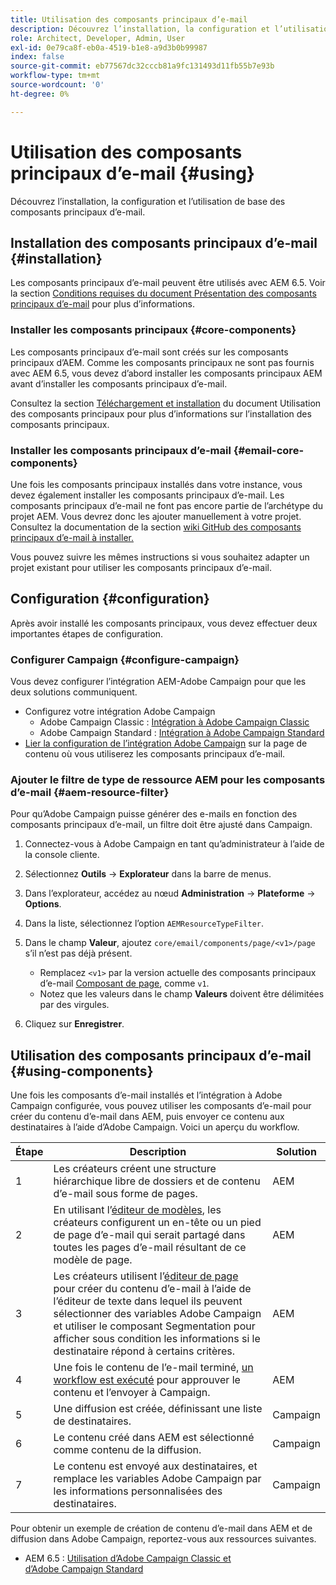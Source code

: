 ```yaml
---
title: Utilisation des composants principaux d’e-mail
description: Découvrez l’installation, la configuration et l’utilisation de base des composants principaux d’e-mail.
role: Architect, Developer, Admin, User
exl-id: 0e79ca8f-eb0a-4519-b1e8-a9d3b0b99987
index: false
source-git-commit: eb77567dc32cccb81a9fc131493d11fb55b7e93b
workflow-type: tm+mt
source-wordcount: '0'
ht-degree: 0%

---
```



# Utilisation des composants principaux d’e-mail {#using}

Découvrez l’installation, la configuration et l’utilisation de base des composants principaux d’e-mail.

## Installation des composants principaux d’e-mail {#installation}

Les composants principaux d’e-mail peuvent être utilisés avec AEM 6.5. Voir la section [Conditions requises du document Présentation des composants principaux d’e-mail](introduction.md#requirements) pour plus d’informations.

### Installer les composants principaux {#core-components}

Les composants principaux d’e-mail sont créés sur les composants principaux d’AEM. Comme les composants principaux ne sont pas fournis avec AEM 6.5, vous devez d’abord installer les composants principaux AEM avant d’installer les composants principaux d’e-mail.

Consultez la section [Téléchargement et installation](/help/get-started/using.md#download-and-install) du document Utilisation des composants principaux pour plus d’informations sur l’installation des composants principaux.

### Installer les composants principaux d’e-mail {#email-core-components}

Une fois les composants principaux installés dans votre instance, vous devez également installer les composants principaux d’e-mail. Les composants principaux d’e-mail ne font pas encore partie de l’archétype du projet AEM. Vous devrez donc les ajouter manuellement à votre projet. Consultez la documentation de la section [wiki GitHub des composants principaux d’e-mail à installer.](https://github.com/adobe/aem-core-email-components/wiki/Adding-to-Existing-Project)

Vous pouvez suivre les mêmes instructions si vous souhaitez adapter un projet existant pour utiliser les composants principaux d’e-mail.

## Configuration {#configuration}

Après avoir installé les composants principaux, vous devez effectuer deux importantes étapes de configuration.

### Configurer Campaign {#configure-campaign}

Vous devez configurer l’intégration AEM-Adobe Campaign pour que les deux solutions communiquent.

* Configurez votre intégration Adobe Campaign
   * Adobe Campaign Classic : [Intégration à Adobe Campaign Classic](https://experienceleague.adobe.com/docs/experience-manager-65/administering/integration/campaignonpremise.html?lang=fr)
   * Adobe Campaign Standard : [Intégration à Adobe Campaign Standard](https://experienceleague.adobe.com/docs/experience-manager-65/administering/integration/campaignstandard.html?lang=fr)
* [Lier la configuration de l’intégration Adobe Campaign](/help/email/components/page.md#cloud-services-tab) sur la page de contenu où vous utiliserez les composants principaux d’e-mail.

### Ajouter le filtre de type de ressource AEM pour les composants d’e-mail {#aem-resource-filter}

Pour qu’Adobe Campaign puisse générer des e-mails en fonction des composants principaux d’e-mail, un filtre doit être ajusté dans Campaign.

1. Connectez-vous à Adobe Campaign en tant qu’administrateur à l’aide de la console cliente.

1. Sélectionnez **Outils** -> **Explorateur** dans la barre de menus.

1. Dans l’explorateur, accédez au nœud **Administration** -> **Plateforme** -> **Options**.

1. Dans la liste, sélectionnez l’option `AEMResourceTypeFilter`.

1. Dans le champ **Valeur**, ajoutez `core/email/components/page/<v1>/page` s’il n’est pas déjà présent.

   * Remplacez `<v1>` par la version actuelle des composants principaux d’e-mail [Composant de page](/help/email/components/page.md), comme `v1`.
   * Notez que les valeurs dans le champ **Valeurs** doivent être délimitées par des virgules.

1. Cliquez sur **Enregistrer**.

## Utilisation des composants principaux d’e-mail {#using-components}

Une fois les composants d’e-mail installés et l’intégration à Adobe Campaign configurée, vous pouvez utiliser les composants d’e-mail pour créer du contenu d’e-mail dans AEM, puis envoyer ce contenu aux destinataires à l’aide d’Adobe Campaign. Voici un aperçu du workflow.

| Étape | Description | Solution |
|---|---|---|
| 1 | Les créateurs créent une structure hiérarchique libre de dossiers et de contenu d’e-mail sous forme de pages. | AEM |
| 2 | En utilisant l’[éditeur de modèles](https://experienceleague.adobe.com/docs/experience-manager-cloud-service/sites/authoring/features/templates.html?lang=fr), les créateurs configurent un en-tête ou un pied de page d’e-mail qui serait partagé dans toutes les pages d’e-mail résultant de ce modèle de page. | AEM |
| 3 | Les créateurs utilisent l’[éditeur de page](https://experienceleague.adobe.com/docs/experience-manager-cloud-service/content/sites/authoring/fundamentals/editing-content.html?lang=fr) pour créer du contenu d’e-mail à l’aide de l’éditeur de texte dans lequel ils peuvent sélectionner des variables Adobe Campaign et utiliser le composant Segmentation pour afficher sous condition les informations si le destinataire répond à certains critères. | AEM |
| 4 | Une fois le contenu de l’e-mail terminé, [un workflow est exécuté](https://experienceleague.adobe.com/docs/experience-manager-cloud-service/content/sites/authoring/workflows/overview.html?lang=fr) pour approuver le contenu et l’envoyer à Campaign. | AEM |
| 5 | Une diffusion est créée, définissant une liste de destinataires. | Campaign |
| 6 | Le contenu créé dans AEM est sélectionné comme contenu de la diffusion. | Campaign |
| 7 | Le contenu est envoyé aux destinataires, et remplace les variables Adobe Campaign par les informations personnalisées des destinataires. | Campaign |

Pour obtenir un exemple de création de contenu d’e-mail dans AEM et de diffusion dans Adobe Campaign, reportez-vous aux ressources suivantes.

* AEM 6.5 : [Utilisation d’Adobe Campaign Classic et d’Adobe Campaign Standard](https://experienceleague.adobe.com/docs/experience-manager-65/authoring/aem-adobe-campaign/campaign.html?lang=fr)
